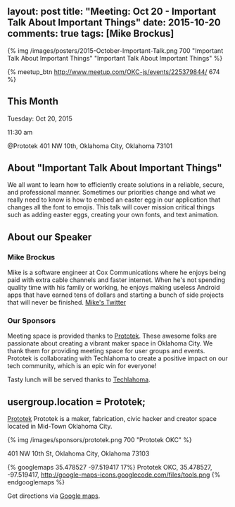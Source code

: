 layout: post
title: "Meeting: Oct 20 - Important Talk About Important Things"
date: 2015-10-20
comments: true
tags: [Mike Brockus]
---

{% img /images/posters/2015-October-Important-Talk.png 700 "Important Talk About Important Things" "Important Talk About Important Things" %}

{% meetup_btn http://www.meetup.com/OKC-js/events/225379844/ 674 %}

## This Month
Tuesday: Oct 20, 2015

11:30 am

@Prototek
401 NW 10th,
Oklahoma City, Oklahoma
73101


## About "Important Talk About Important Things"
We all want to learn how to efficiently create solutions in a reliable, secure, and professional manner. Sometimes our priorities change and what we really need to know is how to embed an easter egg in our application that changes all the font to emojis. This talk will cover mission critical things such as adding easter eggs, creating your own fonts, and text animation.

## About our Speaker

### Mike Brockus
Mike is a software engineer at Cox Communications where he enjoys being paid with extra cable channels and faster internet. When he's not spending quality time with his family or working, he enjoys making useless Android apps that have earned tens of dollars and starting a bunch of side projects that will never be finished.
[Mike's Twitter](https://twitter.com/MikeBockus)

<!-- more -->

### Our Sponsors
Meeting space is provided thanks to [Prototek](http://www.prototekokc.com). These awesome folks are passionate about creating a vibrant maker space in Oklahoma City. We thank them for providing meeting space for user groups and events. Prototek is collaborating with Techlahoma to create a positive impact on our tech community, which is an epic win for everyone!

Tasty lunch will be served thanks to [Techlahoma](http://techlahoma.org/).

## usergroup.location = Prototek;

[Prototek](http://prototekokc.com/) Prototek is a maker, fabrication, civic hacker and creator space located in Mid-Town Oklahoma City.

{% img /images/sponsors/prototek.png 700 "Prototek OKC" %}

401 NW 10th St, Oklahoma City, Oklahoma 73103

{% googlemaps 35.478527 -97.519417 17%}
  Prototek OKC, 35.478527, -97.519417, http://google-maps-icons.googlecode.com/files/tools.png
{% endgooglemaps %}

Get directions via [Google maps](https://www.google.com/maps/place/401+NW+10th+St/@35.478527,-97.519417,17z/data=!3m1!4b1!4m2!3m1!1s0x87b21733fd30d655:0xce3a1cd9b95c8415).
